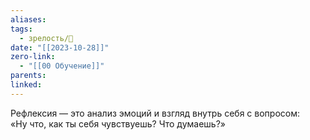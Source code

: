 ```yaml
---
aliases: 
tags:
  - зрелость/🌱
date: "[[2023-10-28]]"
zero-link:
  - "[[00 Обучение]]"
parents: 
linked:
---
```

Рефлексия — это анализ эмоций и взгляд внутрь себя с вопросом: «Ну что, как ты себя чувствуешь? Что думаешь?»